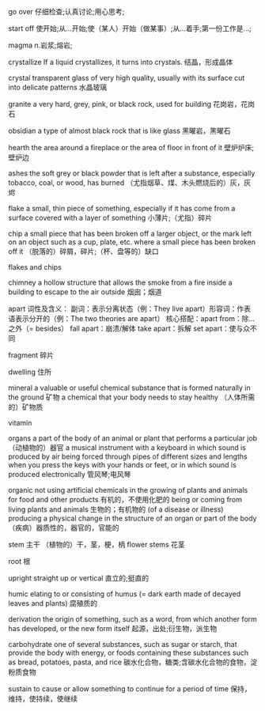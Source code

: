 go over
仔细检查;认真讨论;用心思考;

start off
使开始;从…开始;使（某人）开始（做某事）;从…着手;第一份工作是…;

magma
n.岩浆;熔岩;

crystallize
If a liquid crystallizes, it turns into crystals.
结晶，形成晶体

crystal
transparent glass of very high quality, usually with its surface cut into delicate patterns
水晶玻璃

granite
a very hard, grey, pink, or black rock, used for building
花岗岩，花岗石

obsidian
a type of almost black rock that is like glass
黑曜岩，黑曜石

hearth
the area around a fireplace or the area of floor in front of it
壁炉炉床;壁炉边

ashes
the soft grey or black powder that is left after a substance, especially tobacco, coal, or wood, has burned
（尤指烟草、煤、木头燃烧后的）灰，灰烬

flake
a small, thin piece of something, especially if it has come from a surface covered with a layer of something
小薄片;（尤指）碎片

chip
a small piece that has been broken off a larger object, or the mark left on an object such as a cup, plate, etc. where a small piece has been broken off it
（脱落的）碎屑，碎片;（杯、盘等的）缺口

flakes and chips

chimney
a hollow structure that allows the smoke from a fire inside a building to escape to the air outside
烟囱；烟道

apart
词性及含义：
​副词​：表示分离状态（例：They live apart）
​形容词​：作表语表示分开的（例：The two theories are apart）
核心搭配：
​apart from​：除...之外（= besides）
​fall apart​：崩溃/解体
​take apart​：拆解
​set apart​：使与众不同

fragment
碎片

dwelling
住所

mineral
a valuable or useful chemical substance that is formed naturally in the ground
矿物
a chemical that your body needs to stay healthy
（人体所需的）矿物质

vitamin

organs
a part of the body of an animal or plant that performs a particular job
（动植物的）器官
a musical instrument with a keyboard in which sound is produced by air being forced through pipes of different sizes and lengths when you press the keys with your hands or feet, or in which sound is produced electronically
管风琴;电风琴

organic
not using artificial chemicals in the growing of plants and animals for food and other products
有机的，不使用化肥的
being or coming from living plants and animals
生物的；有机物的
(of a disease or illness) producing a physical change in the structure of an organ or part of the body
（疾病）器质性的，器官的，官能的

stem
主干
（植物的）干，茎，梗，柄
flower stems
花茎

root
根

upright
straight up or vertical
直立的;挺直的

humic
elating to or consisting of humus (= dark earth made of decayed leaves and plants)
腐殖质的

derivation
the origin of something, such as a word, from which another form has developed, or the new form itself
起源，出处;衍生物，派生物

carbohydrate
one of several substances, such as sugar or starch, that provide the body with energy, or foods containing these substances such as bread, potatoes, pasta, and rice
碳水化合物，糖类;含碳水化合物的食物，淀粉质食物

sustain
to cause or allow something to continue for a period of time
保持，维持，使持续，使继续








